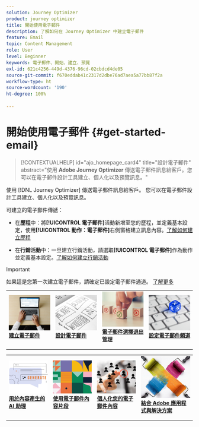 ```yaml
---
solution: Journey Optimizer
product: journey optimizer
title: 開始使用電子郵件
description: 了解如何在 Journey Optimizer 中建立電子郵件
feature: Email
topic: Content Management
role: User
level: Beginner
keywords: 電子郵件、開始、建立、預覽
exl-id: 621c4256-449d-4376-96cd-02cbdcd4de05
source-git-commit: f670eddab41c2317d2dbe76ad7aea5a77bb87f2a
workflow-type: ht
source-wordcount: '190'
ht-degree: 100%

---
```


# 開始使用電子郵件 {#get-started-email}

>[!CONTEXTUALHELP]
>id="ajo_homepage_card4"
>title="設計電子郵件"
>abstract="使用 **Adobe Journey Optimizer** 傳送電子郵件訊息給客戶。您可以在電子郵件設計工具建立、個人化以及預覽訊息。"

使用 [!DNL Journey Optimizer] 傳送電子郵件訊息給客戶。 您可以在電子郵件設計工具建立、個人化以及預覽訊息。

可建立的電子郵件傳遞：

* 在&#x200B;**歷程**&#x200B;中：將&#x200B;**[!UICONTROL 電子郵件]**&#x200B;活動新增至您的歷程，並定義基本設定，使用&#x200B;**[!UICONTROL 動作：電子郵件]**&#x200B;右側窗格建立訊息內容。[了解如何建立歷程](../building-journeys/journey-gs.md)

* 在&#x200B;**行銷活動**&#x200B;中：一旦建立行銷活動，請選取&#x200B;**[!UICONTROL 電子郵件]**&#x200B;作為動作並定義基本設定。[了解如何建立行銷活動](../campaigns/create-campaign.md#configure)


>[!IMPORTANT]
>
>如果這是您第一次建立電子郵件，請確定已設定電子郵件通道。 [了解更多](email-settings.md)

<table style="table-layout:fixed"><tr style="border: 0;">
<td>
<a href="create-email.md">
<img alt="建立" src="../assets/do-not-localize/email-create.jpeg">
</a>
<div><a href="create-email.md"><strong>建立電子郵件</strong>
</div>
<p>
</td>
<td>
<a href="get-started-email-design.md">
<img alt="設計" src="../assets/do-not-localize/email-design.jpg">
</a>
<div>
<a href="get-started-email-design.md"><strong>設計電子郵件</strong></a>
</div>
<p></td>
<td>
<a href="email-opt-out.md">
<img alt="選擇退出" src="../assets/do-not-localize/email-opt-out.jpg">
</a>
<div>
<a href="email-opt-out.md"><strong>電子郵件選擇退出管理</strong></a>
</div>
<p>
</td>
<td>
<a href="email-settings.md">
<img alt="設定" src="../assets/do-not-localize/email-config.jpg">
</a>
<div>
<a href="email-settings.md"><strong>設定電子郵件頻道</strong></a>
</div>
<p>
</td>
</tr></table>

<table style="table-layout:fixed"><tr style="border: 0;">
<td>
<a href="../content-management/generative-email.md">
<img alt="AI 助理" src="../assets/do-not-localize/email-generate.jpg">
</a>
<div><a href="../content-management/generative-email.md"><strong>用於內容產生的 AI 助理</strong>
</div>
<p>
</td>
<td>
<a href="../content-management/fragments.md">
<img alt="內容片段" src="../assets/do-not-localize/patterns.jpg">
</a>
<div>
<a href="../content-management/fragments.md"><strong>使用電子郵件內容片段</strong></a>
</div>
<p></td>
<td>
<a href="../personalization/personalize.md">
<img alt="個人化您的內容" src="../assets/do-not-localize/personalize.jpg">
</a>
<div>
<a href="../personalization/personalize.md"><strong>個人化您的電子郵件內容</strong></a>
</div>
<p>
</td>
<td>
<a href="../integrations/assets.md">
<img alt="結合您的解決方案" src="../assets/do-not-localize/colors.jpeg">
</a>
<div>
<a href="../integrations/assets.md"><strong>結合 Adobe 應用程式與解決方案</strong></a>
</div>
<p>
</td>
</tr></table>

